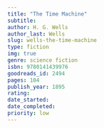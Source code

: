 ```yaml
---
title: "The Time Machine"
subtitle: 
author: H. G. Wells
author_last: Wells
slug: wells-the-time-machine
type: fiction
img: true
genre: science fiction
isbn: 9780141439976
goodreads_id: 2494
pages: 104
publish_year: 1895
rating: 
date_started:
date_completed:
priority: low
---
```

